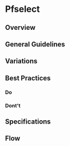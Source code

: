# Pfselect

## Overview

## General Guidelines

## Variations

## Best Practices

### Do

### Dont't

## Specifications

## Flow
